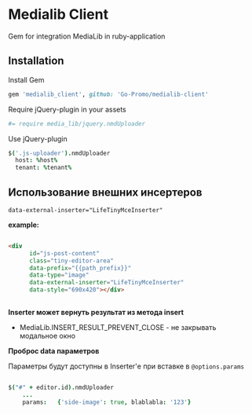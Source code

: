 # Medialib Client
Gem for integration MediaLib in ruby-application

## Installation

Install Gem
```ruby
gem 'medialib_client', github: 'Go-Promo/medialib-client'
```

Require jQuery-plugin in your assets
```coffee
#= require media_lib/jquery.nmdUploader
```

Use jQuery-plugin
```coffee
$('.js-uploader').nmdUploader
  host: %host%
  tenant: %tenant%
```

## Использование внешних инсертеров

`data-external-inserter="LifeTinyMceInserter"`

**example:**


```html

<div
      id="js-post-content"
      class="tiny-editor-area"
      data-prefix="{{path_prefix}}"
      data-type="image"
      data-external-inserter="LifeTinyMceInserter"
      data-style="690x420"></div>
      
```

**Inserter может вернуть результат из метода insert**

- MediaLib.INSERT_RESULT_PREVENT_CLOSE - не закрывать модальное окно

**Проброс data параметров**

Параметры будут доступны в Inserter'е при вставке в `@options.params`

```coffeescript

$("#" + editor.id).nmdUploader
    ...
    params:   {'side-image': true, blablabla: '123'}
              
```              